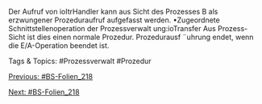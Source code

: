 Der Aufruf von ioItrHandler kann aus Sicht des Prozesses B als erzwungener Prozeduraufruf
aufgefasst werden.
•Zugeordnete Schnittstellenoperation der Prozessverwalt ung:ioTransfer
Aus Prozess-Sicht ist dies einen normale Prozedur.
Prozedurausf ¨uhrung endet, wenn die E/A-Operation beendet ist.

   Tags & Topics:
   #Prozessverwalt
   #Prozedur

[Previous: #BS-Folien_218](BS-Folien_218.md)

[Next: #BS-Folien_218](BS-Folien_218.md)
